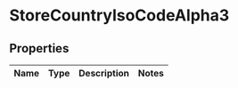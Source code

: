 
# StoreCountryIsoCodeAlpha3

## Properties
Name | Type | Description | Notes
------------ | ------------- | ------------- | -------------



